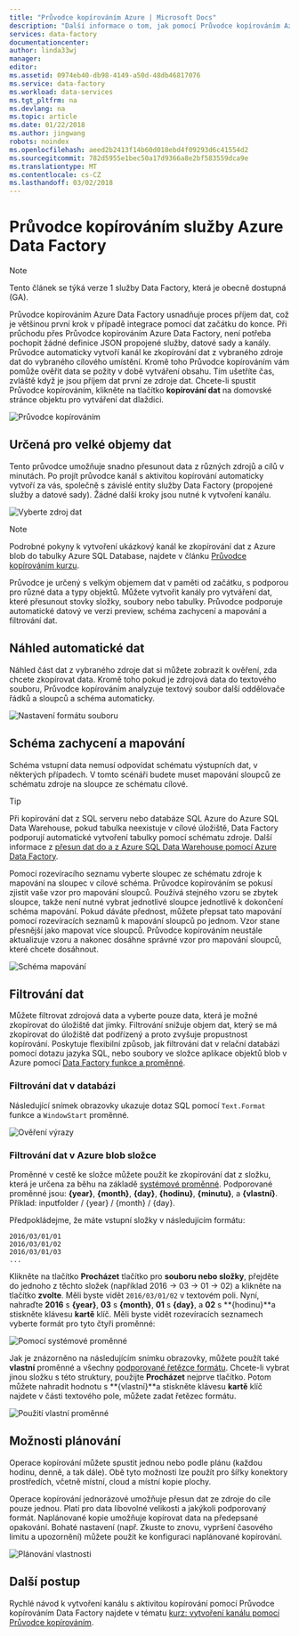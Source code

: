 ```yaml
---
title: "Průvodce kopírováním Azure | Microsoft Docs"
description: "Další informace o tom, jak pomocí Průvodce kopírováním Azure Data Factory ke zkopírování dat z podporovaných zdrojů dat do jímky."
services: data-factory
documentationcenter: 
author: linda33wj
manager: 
editor: 
ms.assetid: 0974eb40-db98-4149-a50d-48db46817076
ms.service: data-factory
ms.workload: data-services
ms.tgt_pltfrm: na
ms.devlang: na
ms.topic: article
ms.date: 01/22/2018
ms.author: jingwang
robots: noindex
ms.openlocfilehash: aeed2b2413f14b60d018ebd4f09293d6c41554d2
ms.sourcegitcommit: 782d5955e1bec50a17d9366a8e2bf583559dca9e
ms.translationtype: MT
ms.contentlocale: cs-CZ
ms.lasthandoff: 03/02/2018
---
```

# <a name="azure-data-factory-copy-wizard"></a>Průvodce kopírováním služby Azure Data Factory
> [!NOTE]
> Tento článek se týká verze 1 služby Data Factory, která je obecně dostupná (GA). 

Průvodce kopírováním Azure Data Factory usnadňuje proces příjem dat, což je většinou první krok v případě integrace pomocí dat začátku do konce. Při průchodu přes Průvodce kopírováním Azure Data Factory, není potřeba pochopit žádné definice JSON propojené služby, datové sady a kanály. Průvodce automaticky vytvoří kanál ke zkopírování dat z vybraného zdroje dat do vybraného cílového umístění. Kromě toho Průvodce kopírováním vám pomůže ověřit data se požity v době vytváření obsahu. Tím ušetříte čas, zvláště když je jsou příjem dat první ze zdroje dat. Chcete-li spustit Průvodce kopírováním, klikněte na tlačítko **kopírování dat** na domovské stránce objektu pro vytváření dat dlaždici.

![Průvodce kopírováním](./media/data-factory-copy-wizard/copy-data-wizard.png)

## <a name="designed-for-big-data"></a>Určená pro velké objemy dat
Tento průvodce umožňuje snadno přesunout data z různých zdrojů a cílů v minutách. Po projít průvodce kanál s aktivitou kopírování automaticky vytvoří za vás, společně s závislé entity služby Data Factory (propojené služby a datové sady). Žádné další kroky jsou nutné k vytvoření kanálu.   

![Vyberte zdroj dat](./media/data-factory-copy-wizard/select-data-source-page.png)

> [!NOTE]
> Podrobné pokyny k vytvoření ukázkový kanál ke zkopírování dat z Azure blob do tabulky Azure SQL Database, najdete v článku [Průvodce kopírováním kurzu](data-factory-copy-data-wizard-tutorial.md).
>
>

Průvodce je určený s velkým objemem dat v paměti od začátku, s podporou pro různé data a typy objektů. Můžete vytvořit kanály pro vytváření dat, které přesunout stovky složky, soubory nebo tabulky. Průvodce podporuje automatické datový ve verzi preview, schéma zachycení a mapování a filtrování dat.

## <a name="automatic-data-preview"></a>Náhled automatické dat
Náhled část dat z vybraného zdroje dat si můžete zobrazit k ověření, zda chcete zkopírovat data. Kromě toho pokud je zdrojová data do textového souboru, Průvodce kopírováním analyzuje textový soubor další oddělovače řádků a sloupců a schéma automaticky.

![Nastavení formátu souboru](./media/data-factory-copy-wizard/file-format-settings.png)

## <a name="schema-capture-and-mapping"></a>Schéma zachycení a mapování
Schéma vstupní data nemusí odpovídat schématu výstupních dat, v některých případech. V tomto scénáři budete muset mapování sloupců ze schématu zdroje na sloupce ze schématu cílové.

> [!TIP]
> Při kopírování dat z SQL serveru nebo databáze SQL Azure do Azure SQL Data Warehouse, pokud tabulka neexistuje v cílové úložiště, Data Factory podporují automatické vytvoření tabulky pomocí schématu zdroje. Další informace z [přesun dat do a z Azure SQL Data Warehouse pomocí Azure Data Factory](./data-factory-azure-sql-data-warehouse-connector.md).
>

Pomocí rozevíracího seznamu vyberte sloupec ze schématu zdroje k mapování na sloupec v cílové schéma. Průvodce kopírováním se pokusí zjistit vaše vzor pro mapování sloupců. Používá stejného vzoru se zbytek sloupce, takže není nutné vybrat jednotlivé sloupce jednotlivě k dokončení schéma mapování. Pokud dáváte přednost, můžete přepsat tato mapování pomocí rozevíracích seznamů k mapování sloupců po jednom. Vzor stane přesnější jako mapovat více sloupců. Průvodce kopírováním neustále aktualizuje vzoru a nakonec dosáhne správné vzor pro mapování sloupců, které chcete dosáhnout.     

![Schéma mapování](./media/data-factory-copy-wizard/schema-mapping.png)

## <a name="filtering-data"></a>Filtrování dat
Můžete filtrovat zdrojová data a vyberte pouze data, která je možné zkopírovat do úložiště dat jímky. Filtrování snižuje objem dat, který se má zkopírovat do úložiště dat podřízený a proto zvyšuje propustnost kopírování. Poskytuje flexibilní způsob, jak filtrování dat v relační databázi pomocí dotazu jazyka SQL, nebo soubory ve složce aplikace objektů blob v Azure pomocí [Data Factory funkce a proměnné](data-factory-functions-variables.md).   

### <a name="filtering-of-data-in-a-database"></a>Filtrování dat v databázi
Následující snímek obrazovky ukazuje dotaz SQL pomocí `Text.Format` funkce a `WindowStart` proměnné.

![Ověření výrazy](./media/data-factory-copy-wizard/validate-expressions.png)

### <a name="filtering-of-data-in-an-azure-blob-folder"></a>Filtrování dat v Azure blob složce
Proměnné v cestě ke složce můžete použít ke zkopírování dat z složku, která je určena za běhu na základě [systémové proměnné](data-factory-functions-variables.md#data-factory-system-variables). Podporované proměnné jsou: **{year}**, **{month}**, **{day}**, **{hodinu}**, **{minutu}**, a **{vlastní}**. Příklad: inputfolder / {year} / {month} / {day}.

Předpokládejme, že máte vstupní složky v následujícím formátu:

    2016/03/01/01
    2016/03/01/02
    2016/03/01/03
    ...

Klikněte na tlačítko **Procházet** tlačítko pro **souboru nebo složky**, přejděte do jednoho z těchto složek (například 2016 -> 03 -> 01 -> 02) a klikněte na tlačítko **zvolte**. Měli byste vidět `2016/03/01/02` v textovém poli. Nyní, nahraďte **2016** s **{year}**, **03** s **{month}**, **01** s **{day}**, a **02** s **{hodinu}**a stiskněte klávesu **kartě** klíč. Měli byste vidět rozevíracích seznamech vyberte formát pro tyto čtyři proměnné:

![Pomocí systémové proměnné](./media/data-factory-copy-wizard/blob-standard-variables-in-folder-path.png)   

Jak je znázorněno na následujícím snímku obrazovky, můžete použít také **vlastní** proměnné a všechny [podporované řetězce formátu](https://msdn.microsoft.com/library/8kb3ddd4.aspx). Chcete-li vybrat jinou složku s této struktury, použijte **Procházet** nejprve tlačítko. Potom můžete nahradit hodnotu s **{vlastní}**a stiskněte klávesu **kartě** klíč najdete v části textového pole, můžete zadat řetězec formátu.     

![Použití vlastní proměnné](./media/data-factory-copy-wizard/blob-custom-variables-in-folder-path.png)

## <a name="scheduling-options"></a>Možnosti plánování
Operace kopírování můžete spustit jednou nebo podle plánu (každou hodinu, denně, a tak dále). Obě tyto možnosti lze použít pro šířky konektory prostředích, včetně místní, cloud a místní kopie plochy.

Operace kopírování jednorázové umožňuje přesun dat ze zdroje do cíle pouze jednou. Platí pro data libovolné velikosti a jakýkoli podporovaný formát. Naplánované kopie umožňuje kopírovat data na předepsané opakování. Bohaté nastavení (např. Zkuste to znovu, vypršení časového limitu a upozornění) můžete použít ke konfiguraci naplánované kopírování.

![Plánování vlastnosti](./media/data-factory-copy-wizard/scheduling-properties.png)

## <a name="next-steps"></a>Další postup
Rychlé návod k vytvoření kanálu s aktivitou kopírování pomocí Průvodce kopírováním Data Factory najdete v tématu [kurz: vytvoření kanálu pomocí Průvodce kopírováním](data-factory-copy-data-wizard-tutorial.md).
